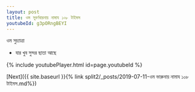 ```yaml
---
layout: post
title: ওম সুবর্ণবারনায় নামায ১০৮ টাইমস
youtubeId: g3pORngBEYI
---
```

 
 
 ওম সুচ্যাত্ৰা   
 
 -  যার খুব সুন্দর ছাতা আছে 
 
  
 
  
 
 
 
 
 
 


{% include youtubePlayer.html id=page.youtubeId %}
 
[Next]({{ site.baseurl }}{% link  split2/_posts/2019-07-11-ওম ভারুনায় নামায ১০৮ টাইমস.md%})
 
